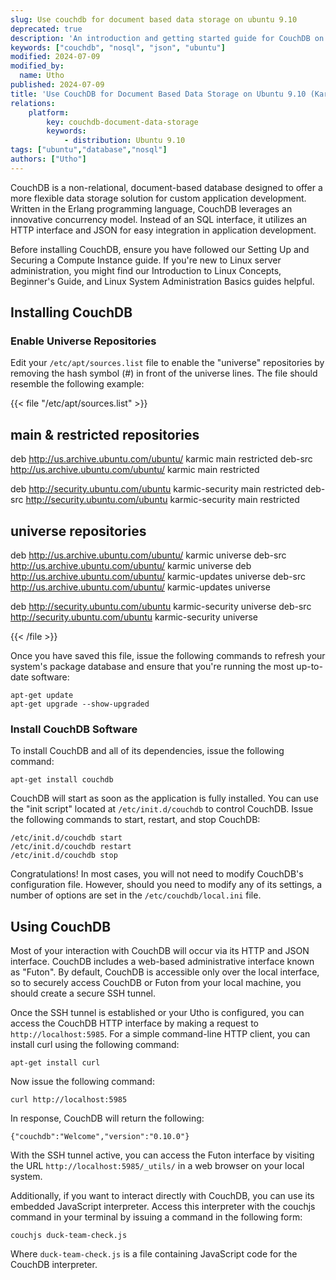 ```yaml
---
slug: Use couchdb for document based data storage on ubuntu 9.10
deprecated: true
description: 'An introduction and getting started guide for CouchDB on Ubuntu 9.10 (Karmic) systems.'
keywords: ["couchdb", "nosql", "json", "ubuntu"]
modified: 2024-07-09
modified_by:
  name: Utho
published: 2024-07-09
title: 'Use CouchDB for Document Based Data Storage on Ubuntu 9.10 (Karmic)'
relations:
    platform:
        key: couchdb-document-data-storage
        keywords:
            - distribution: Ubuntu 9.10
tags: ["ubuntu","database","nosql"]
authors: ["Utho"]
---
```


CouchDB is a non-relational, document-based database designed to offer a more flexible data storage solution for custom application development. Written in the Erlang programming language, CouchDB leverages an innovative concurrency model. Instead of an SQL interface, it utilizes an HTTP interface and JSON for easy integration in application development.

Before installing CouchDB, ensure you have followed our Setting Up and Securing a Compute Instance guide. If you're new to Linux server administration, you might find our Introduction to Linux Concepts, Beginner's Guide, and Linux System Administration Basics guides helpful.

## Installing CouchDB

### Enable Universe Repositories

Edit your `/etc/apt/sources.list` file to enable the "universe" repositories by removing the hash symbol (#) in front of the universe lines. The file should resemble the following example:

{{< file "/etc/apt/sources.list" >}}
## main & restricted repositories
deb http://us.archive.ubuntu.com/ubuntu/ karmic main restricted
deb-src http://us.archive.ubuntu.com/ubuntu/ karmic main restricted

deb http://security.ubuntu.com/ubuntu karmic-security main restricted
deb-src http://security.ubuntu.com/ubuntu karmic-security main restricted

## universe repositories
deb http://us.archive.ubuntu.com/ubuntu/ karmic universe
deb-src http://us.archive.ubuntu.com/ubuntu/ karmic universe
deb http://us.archive.ubuntu.com/ubuntu/ karmic-updates universe
deb-src http://us.archive.ubuntu.com/ubuntu/ karmic-updates universe

deb http://security.ubuntu.com/ubuntu karmic-security universe
deb-src http://security.ubuntu.com/ubuntu karmic-security universe

{{< /file >}}

Once you have saved this file, issue the following commands to refresh your system's package database and ensure that you're running the most up-to-date software:

    apt-get update
    apt-get upgrade --show-upgraded

### Install CouchDB Software

To install CouchDB and all of its dependencies, issue the following command:

    apt-get install couchdb

CouchDB will start as soon as the application is fully installed. You can use the "init script" located at `/etc/init.d/couchdb` to control CouchDB. Issue the following commands to start, restart, and stop CouchDB:

    /etc/init.d/couchdb start
    /etc/init.d/couchdb restart
    /etc/init.d/couchdb stop

Congratulations! In most cases, you will not need to modify CouchDB's configuration file. However, should you need to modify any of its settings, a number of options are set in the `/etc/couchdb/local.ini` file.

## Using CouchDB

Most of your interaction with CouchDB will occur via its HTTP and JSON interface. CouchDB includes a web-based administrative interface known as "Futon". By default, CouchDB is accessible only over the local interface, so to securely access CouchDB or Futon from your local machine, you should create a secure SSH tunnel.

Once the SSH tunnel is established or your Utho is configured, you can access the CouchDB HTTP interface by making a request to `http://localhost:5985`. For a simple command-line HTTP client, you can install curl using the following command:

    apt-get install curl

Now issue the following command:

    curl http://localhost:5985

In response, CouchDB will return the following:

    {"couchdb":"Welcome","version":"0.10.0"}

With the SSH tunnel active, you can access the Futon interface by visiting the URL `http://localhost:5985/_utils/` in a web browser on your local system.

Additionally, if you want to interact directly with CouchDB, you can use its embedded JavaScript interpreter. Access this interpreter with the couchjs command in your terminal by issuing a command in the following form:

    couchjs duck-team-check.js

Where `duck-team-check.js` is a file containing JavaScript code for the CouchDB interpreter.




